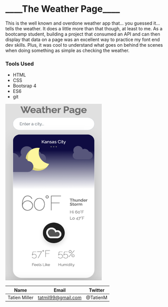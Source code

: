 # \_**\_\_**\_The Weather Page\_**\_\_**\_

This is the well known and overdone weather app that... you guessed it... tells the weather. It does a little more than that though, at least to me. As a bootcamp student, building a project that consumed an API and can then display that data on a page was an excellent way to practice my font end dev skills. Plus, it was cool to understand what goes on behind the scenes when doing something as simple as checking the weather.

### Tools Used

- HTML
- CSS
- Bootsrap 4
- ES6
- git

<!-- ![Image of my weather app](https://github.com/tatmil-99/weatherApp/blob/main/img/Screen%20Shot%202021-04-15%20at%2010.54.43%20AM.png) -->
<img src="https://github.com/tatmil-99/weatherApp/blob/main/img/Screen%20Shot%202021-04-15%20at%2010.54.43%20AM.png" width="300" height="550">

| Name          | Email              | Twitter  |
| ------------- | ------------------ | -------- |
| Tatien Miller | tatmil99@gmail.com | @TatienM |
